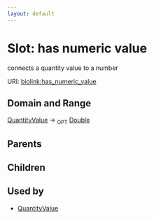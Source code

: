 ```yaml
---
layout: default
---
```



# Slot: has numeric value


connects a quantity value to a number

URI: [biolink:has_numeric_value](https://w3id.org/biolink/vocab/has_numeric_value)

## Domain and Range

[QuantityValue](QuantityValue.md) ->  <sub>OPT</sub> [Double](Double.md)

## Parents


## Children


## Used by

 * [QuantityValue](QuantityValue.md)
